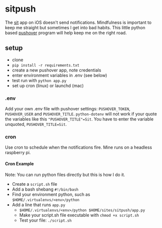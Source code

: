 # sitpush
The [sit](https://itunes.apple.com/us/app/sit-a-beautiful-simple-meditation-timer/id1023238111?mt=8) app on iOS doesn't send notifications. Mindfulness is important to keep me straight but sometimes I get into bad habits. This little python based [pushover](https://pushover.net/) program will help keep me on the right road.

## setup
+ clone
+ `pip install -r requirements.txt`
+ create a new pushover app, note credentials
+ enter environment variables in .env (see below)
+ test run with `python app.py`
+ set up cron (linux) or launchd (mac)

### .env
Add your own .env file with pushover settings: `PUSHOVER_TOKEN`, `PUSHOVER_USER` and `PUSHOVER_TITLE`. `python-dotenv` will not work if your quote the variables like this `"PUSHOVER_TITLE"=Sit`. You have to enter the variable unquoted, `PUSHOVER_TITLE=Sit`.

### cron
Use cron to schedule when the notifications fire. Mine runs on a headless raspberry pi.

#### Cron Example
Note: You can run python files directly but this is how I do it.

+ Create a `script.sh` file
+ Add a bash shebang `#!/bin/bash`
+ Find your environment python, such as `$HOME/.virtualenvs/<env>/python`
+ Add a line that runs `app.py`
    + `$HOME/.virtualenvs/<env>/python $HOME/sites/sitpush/app.py`
    + Make your script.sh file executable with `chmod +x script.sh`
    + Test your file: `./script.sh`
